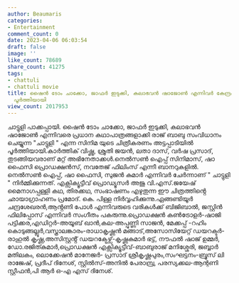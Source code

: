```yaml
---
author: Beaumaris
categories:
- Entertainment
comment_count: 0
date: 2023-04-06 06:03:54
draft: false
image: ''
like_count: 78689
share_count: 41275
tags:
- chattuli
- chattuli movie
title: ഷൈൻ ടോം ചാക്കോ, ജാഫർ ഇടുക്കി, കലാഭവൻ ഷാജോൺ എന്നിവർ കേന്ദ്രകഥാപാത്രങ്ങളായ ചാട്ടുളി
  പൂർത്തിയായി
view_count: 2017953
---
```


ചാട്ടുളി പാക്കപ്പായി. ഷൈൻ ടോം ചാക്കോ, ജാഫർ ഇടുക്കി, കലാഭവൻ ഷാജോൺ എന്നിവരെ പ്രധാന കഥാപാത്രങ്ങളാക്കി രാജ് ബാബു സംവിധാനം ചെയ്യുന്ന "ചാട്ടുളി " എന്ന സിനിമ യുടെ ചിത്രീകരണം അട്ടപ്പാടിയിൽ പൂർത്തിയായി.കാർത്തിക് വിഷ്ണു, ശ്രുതി ജയൻ, ലതാ ദാസ്, വർഷ പ്രസാദ്, തുടങ്ങിയവരാണ് മറ്റ് അഭിനേതാക്കൾ.നെൽസൺ ഐപ്പ് സിനിമാസ്, ഷാ ഫൈസി പ്രൊഡക്ഷൻസ്, നവതേജ് ഫിലിംസ് എന്നീ ബാനറുകളിൽ. നെൽസൺ ഐപ്പ്, ഷാ ഫൈസി, സുജൻ കുമാർ എന്നിവർ ചേർന്നാണ് " ചാട്ടുളി " നിർമ്മിക്കുന്നത്. എക്സിക്യൂട്ടീവ് പ്രൊഡ്യൂസർ അജു വി.എസ്.ജയേഷ് മൈനാഗപ്പള്ളി കഥ, തിരക്കഥ, സംഭാഷണം എഴുതുന്ന ഈ ചിത്രത്തിൻ്റെ ഛായാഗ്രാഹണം പ്രമോദ്. കെ. പിള്ള നിർവ്വഹിക്കുന്നു.ഏങ്ങണ്ടിയൂർ ചന്ദ്രശേഖരൻ,ആൻ്റണി പോൾ എന്നിവരുടെ വരികൾക്ക് ബിജിബാൽ, ജസ്റ്റിൻ ഫിലിപ്പോസ് എന്നിവർ സംഗീതം പകരുന്നു.പ്രൊഡക്ഷൻ കൺട്രോളർ-ഷാജി പട്ടിക്കര,എഡിറ്റർ-അയൂബ് ഖാൻ,കല-അപ്പുണ്ണി സാജൻ, മേക്കപ്പ് -റഹിം കൊടുങ്ങല്ലൂർ,വസ്ത്രാലങ്കാരം-രാധാകൃഷ്ണൻ മങ്ങാട്,അസോസിയേറ്റ് ഡയറക്ടർ-രാഹുൽ കൃഷ്ണ,അസിസ്റ്റൻ്റ് ഡയറക്ടേഴ്സ്-കൃഷ്ണകുമാർ ഭട്ട്, നൗഫൽ ഷാജ് ഉമ്മർ, ഡോ.രജിത്കുമാർ,പ്രൊഡക്ഷൻ എക്സിക്യൂട്ടീവ്-ബാബുരാജ് മനിശ്ശേരി, ജബ്ബാർ മതിലകം, ലൊക്കേഷൻ മാനേജർ- പ്രസാദ് ശ്രീകൃഷ്ണപുരം,സംഘട്ടനം-ബ്രൂസ്‌ ലി രാജേഷ്, പ്രദീപ് ദിനേശ്, സ്റ്റിൽസ്-അനിൽ പേരാമ്പ്ര, പരസ്യക്കല-ആന്റണി സ്റ്റീഫൻ,പി ആർ ഒ-എ എസ് ദിനേശ്.